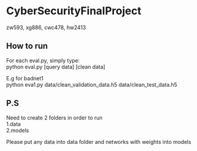 # CyberSecurityFinalProject
zw593, xg886, cwc478, hw2413 


## How to run
For each eval.py, simply type:  
python eval.py [query data] [clean data]   

E.g for badnet1  
python eva1.py data/clean_validation_data.h5 data/clean_test_data.h5

## P.S
Need to create 2 folders in order to run  
1.data  
2.models    

Please put any data into data folder and networks with weights into models
